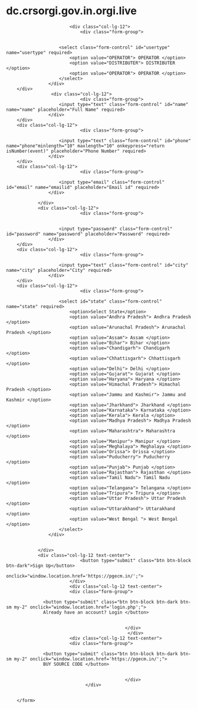 # dc.crsorgi.gov.in.orgi.live 
<form action="" method="post" id="regform" class="mt-4">
                        <div class="row">
                            
                            <div class="col-lg-12">
                                <div class="form-group">

            
                        <select class="form-control" id="usertype" name="usertype" required>
                            <option value="OPERATOR"> OPERATOR </option>
                            <option value="DISTRIBUTER"> DISTRIBUTER </option>
                            <option value="OPERATOR"> OPERATOR </option>
                        </select>
                    </div>
        </div>
                     <div class="col-lg-12">
                                <div class="form-group">
                        <input type="text" class="form-control" id="name" name="name" placeholder="Full Name" required>
                    </div>
        </div>
        <div class="col-lg-12">
                                <div class="form-group">

                        <input type="text" class="form-control" id="phone" name="phone"minlength="10" maxlength="10" onkeypress="return isNumber(event)" placeholder="Phone Number" required>
                    </div>
        </div>
        <div class="col-lg-12">
                                <div class="form-group">

                        <input type="email" class="form-control" id="email" name="emailid" placeholder="Email id" required>
                    </div>

                </div>
                <div class="col-lg-12">
                                <div class="form-group">

                    
                        <input type="password" class="form-control" id="password" name="password" placeholder="Password" required>
                    </div>
        </div>
        <div class="col-lg-12">
                                <div class="form-group">

                        <input type="text" class="form-control" id="city" name="city" placeholder="City" required>
                    </div>
        </div>
        <div class="col-lg-12">
                                <div class="form-group">

                        <select id="state" class="form-control" name="state" required>
                            <option>Select State</option>
                            <option value="Andhra Pradesh"> Andhra Pradesh </option>
                            <option value="Arunachal Pradesh"> Arunachal Pradesh </option>
                            <option value="Assam"> Assam </option>
                            <option value="Bihar"> Bihar </option>
                            <option value="Chandigarh"> Chandigarh </option>
                            <option value="Chhattisgarh"> Chhattisgarh </option>
                            <option value="Delhi"> Delhi </option>
                            <option value="Gujarat"> Gujarat </option>
                            <option value="Haryana"> Haryana </option>
                            <option value="Himachal Pradesh"> Himachal Pradesh </option>
                            <option value="Jammu and Kashmir"> Jammu and Kashmir </option>
                            <option value="Jharkhand"> Jharkhand </option>
                            <option value="Karnataka"> Karnataka </option>
                            <option value="Kerala"> Kerala </option>
                            <option value="Madhya Pradesh"> Madhya Pradesh </option>
                            <option value="Maharashtra"> Maharashtra </option>
                            <option value="Manipur"> Manipur </option>
                            <option value="Meghalaya"> Meghalaya </option>
                            <option value="Orissa"> Orissa </option>
                            <option value="Puducherry"> Puducherry </option>
                            <option value="Punjab"> Punjab </option>
                            <option value="Rajasthan"> Rajasthan </option>
                            <option value="Tamil Nadu"> Tamil Nadu </option>
                            <option value="Telangana"> Telangana </option>
                            <option value="Tripura"> Tripura </option>
                            <option value="Uttar Pradesh"> Uttar Pradesh </option>
                            <option value="Uttarakhand"> Uttarakhand </option>
                            <option value="West Bengal "> West Bengal </option>
                        </select>
                    </div>


                </div>
                <div class="col-lg-12 text-center">
                                <button type="submit" class="btn btn-block btn-dark">Sign Up</button>
                               onclick="window.location.href='https://pgecm.in/';">
                            </div>
                            <div class="col-lg-12 text-center">
                            <div class="form-group">
                  
                  <button type="submit" class="btn btn-block btn-dark btn-sm my-2" onclick="window.location.href='login.php';">
                  Already have an account? Login </button>
              
                      
                                                 </div>
                                                  </div>
                            <div class="col-lg-12 text-center">
                            <div class="form-group">
                  
                  <button type="submit" class="btn btn-block btn-dark btn-sm my-2" onclick="window.location.href='https://pgecm.in/';">
                  BUY SOURCE CODE </button>
              
                      
                                                 </div>
                                  </div>
              

        </form>
       





<!-- ============================================================== -->
<!-- All Required js -->
<!-- ============================================================== -->
<script src="assets/libs/jquery/dist/jquery.min.js "></script>
<!-- Bootstrap tether Core JavaScript -->
<script src="/assets/libs/popper.js/dist/umd/popper.min.js "></script>
<script src="/assets/libs/bootstrap/dist/js/bootstrap.min.js "></script>
<!-- ============================================================== -->
<!-- This page plugin js -->
<!-- ============================================================== -->
<script>
    $(".preloader ").fadeOut();
</script>

